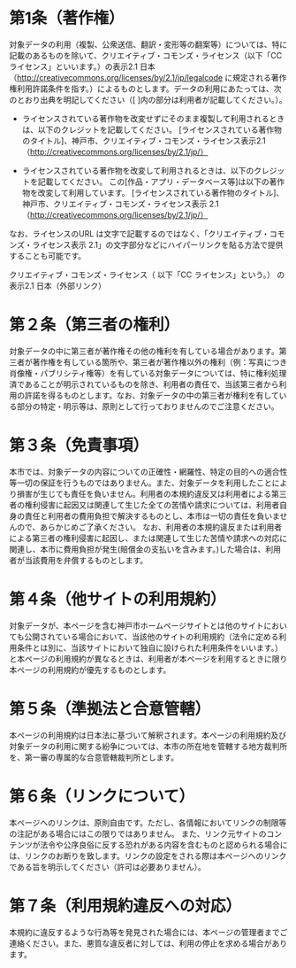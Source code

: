 # 第1条（著作権）
対象データの利用（複製、公衆送信、翻訳・変形等の翻案等）については、特に記載のあるものを除いて、クリエイティブ・コモンズ・ライセンス（以下「CC ライセンス」といいます。）の表示2.1 日本（http://creativecommons.org/licenses/by/2.1/jp/legalcode に規定される著作権利用許諾条件を指す。）によるものとします。データの利用にあたっては、次のとおり出典を明記してください（[ ]内の部分は利用者が記載してください。）。

* ライセンスされている著作物を改変せずにそのまま複製して利用されるときは、以下のクレジットを記載してください。
[ライセンスされている著作物のタイトル]、神戸市、クリエイティブ・コモンズ・ライセンス表示2.1（http://creativecommons.org/licenses/by/2.1/jp/）

* ライセンスされている著作物を改変して利用されるときは、以下のクレジットを記載してください。
この[作品・アプリ・データベース等]は以下の著作物を改変して利用しています。
[ライセンスされている著作物のタイトル]、神戸市、クリエイティブ・コモンズ・ライセンス表示 2.1（http://creativecommons.org/licenses/by/2.1/jp/）

なお、ライセンスのURL は文字で記載するのではなく、「クリエイティブ・コモンズ・ライセンス表示 2.1」の文字部分などにハイパーリンクを貼る方法で提供することも可能です。

クリエイティブ・コモンズ・ライセンス（ 以下「CC ライセンス」という。） の表示2.1 日本（外部リンク）

# 第２条（第三者の権利）
対象データの中に第三者が著作権その他の権利を有している場合があります。第三者が著作権を有している箇所や、第三者が著作権以外の権利（例：写真につき肖像権・パブリシティ権等）を有している対象データについては、特に権利処理済であることが明示されているものを除き、利用者の責任で、当該第三者から利用の許諾を得るものとします。なお、対象データの中の第三者が権利を有している部分の特定・明示等は、原則として行っておりませんのでご注意ください。

# 第３条（免責事項）
本市では、対象データの内容についての正確性・網羅性、特定の目的への適合性等一切の保証を行うものではありません。また、対象データを利用したことにより損害が生じても責任を負いません。利用者の本規約違反又は利用者による第三者の権利侵害に起因又は関連して生じた全ての苦情や請求については、利用者自身の責任と利用者の費用負担で解決するものとし、本市は一切の責任を負いませんので、あらかじめご了承ください。
なお、利用者の本規約違反または利用者による第三者の権利侵害に起因し、または関連して生じた苦情や請求への対応に関連し、本市に費用負担が発生(賠償金の支払いを含みます。)した場合は、利用者が当該費用を弁償するものとします。

# 第４条（他サイトの利用規約）
対象データが、本ページを含む神戸市ホームページサイトとは他のサイトにおいても公開されている場合において、当該他のサイトの利用規約（法令に定める利用条件とは別に、当該サイトにおいて独自に設けられた利用条件をいいます。）と本ページの利用規約が異なるときは、利用者が本ページを利用するときに限り本ページの利用規約が優先するものとします。

# 第５条（準拠法と合意管轄）
本ページの利用規約は日本法に基づいて解釈されます。本ページの利用規約及び対象データの利用に関する紛争については、本市の所在地を管轄する地方裁判所を、第一審の専属的な合意管轄裁判所とします。

# 第６条（リンクについて）
本ページへのリンクは、原則自由です。ただし、各情報においてリンクの制限等の注記がある場合にはこの限りではありません。 また、リンク元サイトのコンテンツが法令や公序良俗に反する恐れがある内容を含むものと認められる場合には、リンクのお断りを致します。リンクの設定をされる際は本ページへのリンクである旨を明示してください（許可は必要ありません）。

# 第７条（利用規約違反への対応）
本規約に違反するような行為等を発見された場合には、本ページの管理者までご連絡ください。また、悪質な違反者に対しては、利用の停止を求める場合があります。
